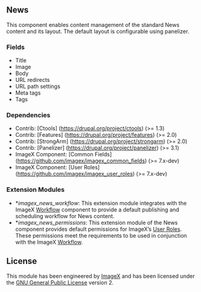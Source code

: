 ## News

This component enables content management of the standard News content and its layout. The default layout is configurable using panelizer.

### Fields

* Title
* Image
* Body
* URL redirects
* URL path settings
* Meta tags
* Tags

### Dependencies

* Contrib: [Ctools] (https://drupal.org/project/ctools) (>= 1.3) 
* Contrib: [Features] (https://drupal.org/project/features)  (>= 2.0)
* Contrib: [StrongArm] (https://drupal.org/project/strongarm) (>= 2.0)
* Contrib: [Panelizer] (https://drupal.org/project/panelizer) (>= 3.1)
* ImageX Component: [Common Fields] (https://github.com/imagex/imagex_common_fields) (>= 7.x-dev)
* ImageX Component: [User Roles] (https://github.com/imagex/imagex_user_roles) (>= 7.x-dev)

### Extension Modules

* **imagex_news_workflow*: This extension module integrates with the ImageX [Workflow](http://github.com/imagex/imagex_workflow) component to provide a default publishing and scheduling workflow for News content.
* **imagex_news_permissions*: This extension module of the News component provides default permissions for ImageX’s [User Roles](http://github.com/imagex/imagex_user_roles). These permissions meet the  requirements to be used in conjunction with the ImageX [Workflow](http://github.com/imagex/imagex_workflow).

## License

This module has been engineered by [ImageX](http://www.imagexmedia.com) and has been licensed under the [GNU General Public License](http://www.gnu.org/licenses/gpl-2.0.html) version 2.
